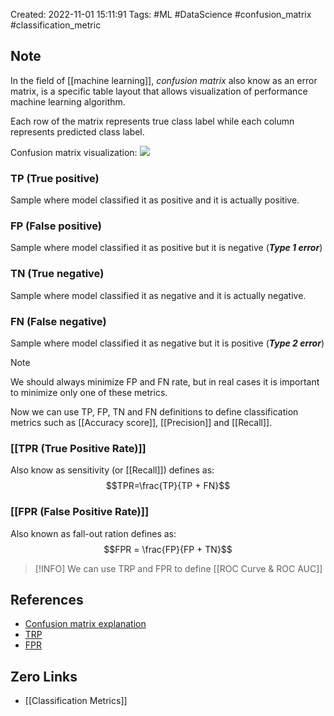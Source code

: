 Created: 2022-11-01 15:11:91
Tags: #ML #DataScience #confusion_matrix #classification_metric 

## Note
 
 In the field of [[machine learning]], *confusion matrix* also know as an error matrix, is a specific table layout that allows visualization of performance machine
 learning algorithm.

Each row of the matrix represents true class label while each column represents predicted class label.

Confusion matrix visualization:
![](https://miro.medium.com/max/1218/1*jMs1RmSwnYgR9CsBw-z1dw.png)

### TP (True positive)
Sample where model classified it as positive and it is actually positive.
### FP (False positive)
Sample where model classified it as positive but it is negative (***Type 1 error***)
### TN (True negative)
Sample where model classified it as negative and it is actually negative.
### FN (False negative)
Sample where model classified it as negative but it is positive (***Type 2 error***)

>[!NOTE]
>We should always minimize FP and FN rate, but in real cases it is important to minimize only one of these metrics.

Now we can use TP, FP, TN and FN definitions to define classification metrics such as [[Accuracy score]], [[Precision]] and [[Recall]].

### [[TPR (True Positive Rate)]]
Also know as sensitivity (or [[Recall]]) defines as:
$$TPR=\frac{TP}{TP + FN}$$

### [[FPR (False Positive Rate)]]
Also known as fall-out ration defines as:
$$FPR = \frac{FP}{FP + TN}$$
>[!INFO]
>We can use TRP and FPR to define [[ROC Curve & ROC AUC]]

## References
- [Confusion matrix explanation](https://en.m.wikipedia.org/wiki/Confusion_matrix)
- [TRP](https://en.wikipedia.org/wiki/Sensitivity_and_specificity)
- [FPR](https://en.wikipedia.org/wiki/False_positive_rate)

## Zero Links
- [[Classification Metrics]]
